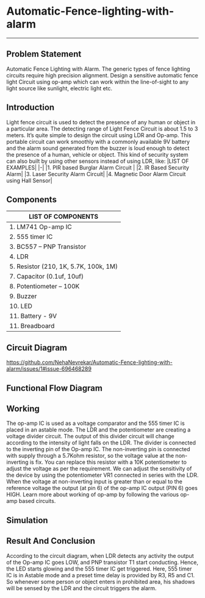 # Automatic-Fence-lighting-with-alarm
***

## **Problem Statement**
Automatic Fence Lighting with Alarm. The generic types of fence lighting circuits require high precision alignment. Design a sensitive automatic fence light Circuit using op-amp which can work within the line-of-sight to any light source like sunlight, electric light etc.


## **Introduction**
Light fence circuit is used to detect the presence of any human or object in a particular area. The detecting range of Light Fence Circuit is about 1.5 to 3 meters. It’s quite simple to design the circuit using LDR and Op-amp. This portable circuit can work smoothly with a commonly available 9V battery and the alarm sound generated from the buzzer is loud enough to detect the presence of a human, vehicle or object. This kind of security system can also built by using other sensors instead of using LDR, like:
|LIST OF EXAMPLES|
|-|
|1. PIR based Burglar Alarm Circuit |
|2. IR Based Security Alarm|
|3. Laser Security Alarm Circuit|
|4. Magnetic Door Alarm Circuit using Hall Sensor|


## **Components**
|LIST OF COMPONENTS|
|-|
|1. LM741 Op-amp IC|
|2. 555 timer IC|
|3. BC557 – PNP Transistor|
|4. LDR|
|5. Resistor (210, 1K, 5.7K, 100k, 1M)|
|7. Capacitor (0.1uf, 10uf)|
|8. Potentiometer – 100K|
|9. Buzzer|
|10. LED|
|11. Battery - 9V|
|11. Breadboard|


## **Circuit Diagram**
https://github.com/NehaNevrekar/Automatic-Fence-lighting-with-alarm/issues/1#issue-696468289


## **Functional Flow Diagram**



## **Working**
The op-amp IC is used as a voltage comparator and the 555 timer IC is placed in an astable mode. The LDR and the potentiometer are creating a voltage divider circuit. The output of this divider circuit will change according to the intensity of light falls on the LDR. The divider is connected to the inverting pin of the Op-amp IC. The non-inverting pin is connected with supply through a 5.7Kohm resistor, so the voltage value at the non-inverting is fix. You can replace this resistor with a 10K potentiometer to adjust the voltage as per the requirement. We can adjust the sensitivity of the device by using the potentiometer VR1 connected in series with the LDR. When the voltage at non-inverting input is greater than or equal to the reference voltage the output (at pin 6) of the op-amp IC output (PIN 6) goes HIGH. Learn more about working of op-amp by following the various op-amp based circuits.


## **Simulation**



## **Result And Conclusion**
According to the circuit diagram, when LDR detects any activity the output of the Op-amp IC goes LOW, and PNP transistor T1 start conducting. Hence, the LED starts glowing and the 555 timer IC get triggered. Here, 555 timer IC is in Astable mode and a preset time delay is provided by R3, R5 and C1. So whenever some person or object enters in prohibited area, his shadows will be sensed by the LDR and the circuit triggers the alarm.






